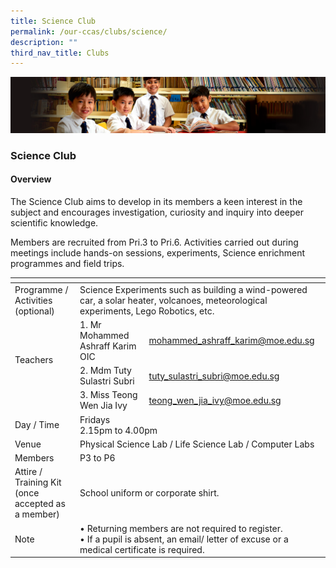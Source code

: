```yaml
---
title: Science Club
permalink: /our-ccas/clubs/science/
description: ""
third_nav_title: Clubs
---
```

![](/images/Sub-banner1.jpg)

### Science Club

#### Overview

The Science Club aims to develop in its members a keen interest in the subject and encourages investigation, curiosity and inquiry into deeper scientific knowledge.

  

Members are recruited from Pri.3 to Pri.6. Activities carried out during meetings include hands-on sessions, experiments, Science enrichment programmes and field trips.

<table><thead><tr><th></th><th></th><th></th></tr></thead><tbody><tr><td>Programme / <br>Activities (optional)</td><td colspan="2">Science Experiments such as building a wind-powered car, a solar heater, volcanoes, meteorological experiments, Lego Robotics, etc.</td></tr><tr><td rowspan="3">Teachers<br><br></td><td>1. Mr Mohammed Ashraff Karim OIC<br></td><td><a href="mailto:mohammed_ashraff_karim@moe.edu.sg">mohammed_ashraff_karim@moe.edu.sg</a><br></td></tr><tr><td>2. Mdm Tuty Sulastri Subri<br></td><td><a href="mailto:tuty_sulastri_subri@moe.edu.sg">tuty_sulastri_subri@moe.edu.sg</a><br></td></tr><tr><td>3. Miss Teong Wen Jia Ivy<br></td><td><a href="mailto:teong_wen_jia_ivy@moe.edu.sg">teong_wen_jia_ivy@moe.edu.sg</a></td></tr><tr><td>Day / Time<br></td><td colspan="2">Fridays<br>2.15pm to 4.00pm</td></tr><tr><td>Venue</td><td colspan="2">Physical Science Lab / Life Science Lab / Computer Labs</td></tr><tr><td>Members</td><td colspan="2">P3 to P6</td></tr><tr><td>Attire / Training Kit (once accepted as a member)</td><td colspan="2">School uniform or corporate shirt. </td></tr><tr><td>Note<br></td><td colspan="2">• Returning members are not required to register. <br>• If a pupil is absent, an email/ letter of excuse or a medical certificate is required.</td></tr></tbody></table>